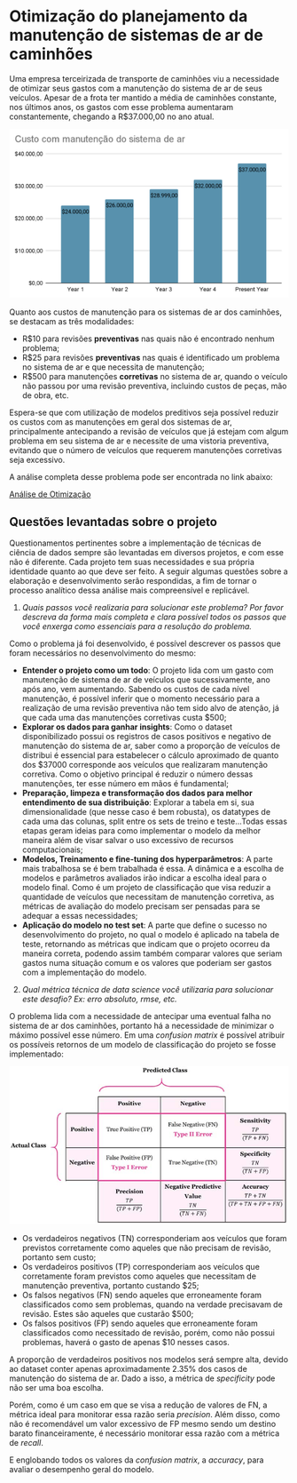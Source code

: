 # Otimização do planejamento da manutenção de sistemas de ar de caminhões

Uma empresa terceirizada de transporte de caminhões viu a necessidade de otimizar seus 
gastos com a manutenção do sistema de ar de seus veículos. Apesar de a frota ter mantido a 
média de caminhões constante, nos últimos anos, os gastos com esse problema aumentaram 
constantemente, chegando a R$37.000,00 no ano atual.

![Gráfico de gastos](imagensReadme/graficogastos.png)

Quanto aos custos de manutenção para os sistemas de ar dos caminhões, se destacam as três modalidades:
* R$10 para revisões **preventivas** nas quais não é encontrado nenhum problema;
* R$25 para revisões **preventivas** nas quais é identificado um problema no sistema de ar e que necessita de manutenção;
* R$500 para manutenções **corretivas** no sistema de ar, quando o veículo não passou por uma revisão preventiva,
incluindo custos de peças, mão de obra, etc.

Espera-se que com utilização de modelos preditivos seja possível reduzir
os custos com as manutenções em geral dos sistemas de ar, principalmente antecipando a revisão de veículos
que já estejam com algum problema em seu sistema de ar e necessite de uma vistoria preventiva, evitando que o 
número de veículos que requerem manutenções corretivas seja excessivo.

A análise completa desse problema pode ser encontrada no link abaixo:

[Análise de Otimização](./analise/)

## Questões levantadas sobre o projeto

Questionamentos pertinentes sobre a implementação de técnicas de ciência de dados 
sempre são levantadas em diversos projetos, e com esse não é diferente. Cada projeto tem 
suas necessidades e sua própria identidade quanto ao que deve ser feito. A seguir algumas 
questões sobre a elaboração e desenvolvimento serão respondidas, a fim de tornar o processo 
analítico dessa análise mais compreensível e replicável.

 1. *Quais passos você realizaria para solucionar este problema? Por favor
descreva da forma mais completa e clara possível todos os passos que
você enxerga como essenciais para a resolução do problema.*

Como o problema já foi desenvolvido, é possível descrever os passos que foram necessários no desenvolvimento do mesmo:
* **Entender o projeto como um todo**: O projeto lida com um gasto com manutenção de sistema de ar de veículos que sucessivamente, ano após ano, vem aumentando. Sabendo os custos de cada nível manutenção, é possível inferir que o momento necessário para a realização de uma revisão preventiva não tem sido alvo de atenção, já que cada uma das manutenções corretivas custa $500;
* **Explorar os dados para ganhar insights**: Como o dataset disponibilizado possui os registros de casos positivos e negativo de manutenção do sistema de ar, saber como a proporção de veículos de distribui é essencial para estabelecer o cálculo aproximado de quanto dos $37000 corresponde aos veículos que realizaram manutenção corretiva. Como o objetivo principal é reduzir o número dessas manutenções, ter esse número em mãos é fundamental;
* **Preparação, limpeza e transformação dos dados para melhor entendimento de sua distribuição**: Explorar a tabela em si, sua dimensionalidade (que nesse caso é bem robusta), os datatypes de cada uma das colunas, split entre os sets de treino e teste...Todas essas etapas geram ideias para como implementar o modelo da melhor maneira além de visar salvar o uso excessivo de recursos computacionais;
* **Modelos, Treinamento e fine-tuning dos hyperparâmetros**: A parte mais trabalhosa se é bem trabalhada é essa. A dinâmica e a escolha de modelos e parâmetros avaliados irão indicar a escolha ideal para o modelo final. Como é um projeto de classificação que visa reduzir a quantidade de veículos que necessitam de manutenção corretiva, as métricas de avaliação do modelo precisam ser pensadas para se adequar a essas necessidades;
* **Aplicação do modelo no test set**: A parte que define o sucesso no desenvolvimento do projeto, no qual o modelo é aplicado na tabela de teste, retornando as métricas que indicam que o projeto ocorreu da maneira correta, podendo assim também comparar valores que seriam gastos numa situação comum e os valores que poderiam ser gastos com a implementação do modelo.

2. *Qual métrica técnica de data science você utilizaria para solucionar
este desafio? Ex: erro absoluto, rmse, etc.*

O problema lida com a necessidade de antecipar uma eventual falha no sistema de ar dos caminhões, portanto há a necessidade 
de minimizar o máximo possível esse número.
Em uma *confusion matrix* é possível atribuir os possíveis retornos de um modelo de classificação do projeto se fosse implementado:

![Confusion Matrix](/imagensReadme/confusionM.jpg)
- Os verdadeiros negativos (TN) corresponderiam aos veículos que foram previstos corretamente como aqueles que não precisam de revisão, portanto sem custo;
- Os verdadeiros positivos (TP) corresponderiam aos veículos que corretamente foram previstos como aqueles que necessitam de manutenção preventiva, portanto custando $25;
- Os falsos negativos (FN) sendo aqueles que erroneamente foram classificados como sem problemas, quando na verdade precisavam de revisão. Estes são aqueles que custarão $500;
- Os falsos positivos (FP) sendo aqueles que erroneamente foram classificados como necessitado de revisão, porém, como não possui problemas, haverá o gasto de apenas $10 nesses casos.

A proporção de verdadeiros positivos nos modelos será sempre alta, devido ao dataset conter 
apenas aproximadamente 2.35% dos casos de manutenção do sistema de ar. Dado a isso, a métrica de *specificity* pode não ser uma boa escolha.

Porém, como é um caso em que se visa a redução de valores de FN, a métrica ideal para monitorar essa razão seria *precision*.
Além disso, como não é recomendável um valor excessivo de FP mesmo sendo um destino barato financeiramente, é necessário monitorar
essa razão com a métrica de *recall*.

E englobando todos os valores da *confusion matrix*, a *accuracy*, para avaliar o desempenho geral do modelo.
